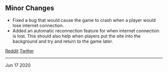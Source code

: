 ## Minor Changes

- Fixed a bug that would cause the game to crash when a player would lose internet connection.
- Added an automatic reconnection feature for when internet connection is lost. This should also help when players put the site into the background and try and return to the game later.

[Reddit](https://www.reddit.com/r/OwlbearRodeo/comments/ha301n/beta_v133_release_bug_fix_and_auto_reconnect/)
[Twitter](https://twitter.com/OwlbearRodeo/status/1272868031014727680?s=20)

---

Jun 17 2020

